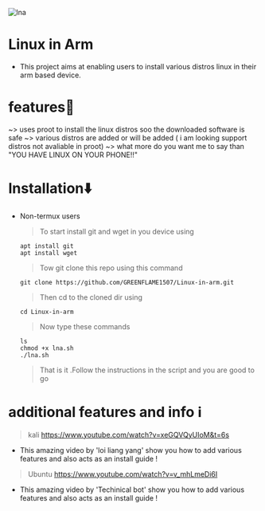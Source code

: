 ![lna](https://github.com/GREENFLAME1507/Linux-in-arm64/assets/160883635/97de7920-4e99-44f9-8fc3-cc4b35f41811)
# Linux in Arm
  - This project aims at enabling users to install various distros linux in their arm based device.

# features🚀
~> uses proot to install the linux distros soo the downloaded software is safe 
~> various distros are added or will be added ( i am looking support distros not avaliable in proot)
~> what more do you want me to say than "YOU HAVE LINUX ON YOUR PHONE!!"

# Installation⬇️
  - Non-termux users
    > To start install git and wget in you device using
       ```
       apt install git
       apt install wget
       ```
    > Tow git clone this repo using this command
      ```
      git clone https://github.com/GREENFLAME1507/Linux-in-arm.git
      ```
    > Then cd to the cloned dir using
       ```
       cd Linux-in-arm
       ```
    > Now type these commands
      ```
      ls
      chmod +x lna.sh
      ./lna.sh 
      ```
    > That is it .Follow the instructions in the script and you are good to go
    
# additional features and info ℹ️
 >kali
   https://www.youtube.com/watch?v=xeGQVQyUIoM&t=6s

  - This amazing video by 'loi liang yang' show you how to add various features and also acts as an install guide !

 >Ubuntu
https://www.youtube.com/watch?v=v_mhLmeDi6I

  - This amazing video by 'Techinical bot' show you how to add various features and also acts as an install guide !

    
